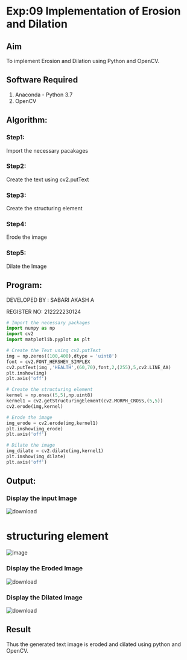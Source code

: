 # Exp:09 Implementation of Erosion and Dilation
## Aim
To implement Erosion and Dilation using Python and OpenCV.
## Software Required
1. Anaconda - Python 3.7
2. OpenCV
## Algorithm:
### Step1:
Import the necessary pacakages
### Step2:
Create the text using cv2.putText
### Step3:
Create the structuring element
### Step4:
Erode the image
### Step5:
Dilate the Image
## Program:
DEVELOPED BY : SABARI AKASH A

REGISTER NO: 212222230124
``` Python
# Import the necessary packages
import numpy as np
import cv2
import matplotlib.pyplot as plt

# Create the Text using cv2.putText
img = np.zeros((100,400),dtype = 'uint8')
font = cv2.FONT_HERSHEY_SIMPLEX
cv2.putText(img ,'HEALTH',(60,70),font,2,(255),5,cv2.LINE_AA)
plt.imshow(img)
plt.axis('off')

# Create the structuring element
kernel = np.ones((5,5),np.uint8)
kernel1 = cv2.getStructuringElement(cv2.MORPH_CROSS,(5,5))
cv2.erode(img,kernel)

# Erode the image
img_erode = cv2.erode(img,kernel1)
plt.imshow(img_erode)
plt.axis('off')

# Dilate the image
img_dilate = cv2.dilate(img,kernel1)
plt.imshow(img_dilate)
plt.axis('off')
```
## Output:
### Display the input Image
![download](https://github.com/Sabariakash22009103/erosion--dilation/assets/119390227/e0d79dd9-0a51-421a-aa52-cc2fc9bd4120)
# structuring element
![image](https://github.com/Sabariakash22009103/erosion--dilation/assets/119390227/d90ab879-a93c-4a37-b50b-9acb320d84ed)
### Display the Eroded Image
![download](https://github.com/Sabariakash22009103/erosion--dilation/assets/119390227/9983fe29-30ea-480a-baea-02c9a1451d73)
### Display the Dilated Image
![download](https://github.com/Sabariakash22009103/erosion--dilation/assets/119390227/2998a37f-9c24-4ccb-a334-d894fe33ec2c)

## Result
Thus the generated text image is eroded and dilated using python and OpenCV.
